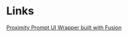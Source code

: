 # Links

[Proximity Prompt UI Wrapper built with Fusion](https://devforum.roblox.com/t/iconic-libcustomproximityprompt-a-proximityprompt-wrapper-written-in-fusion/2846251)
